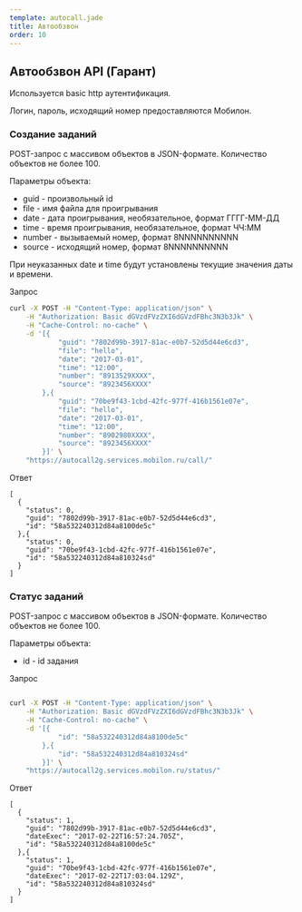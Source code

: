 ```yaml
---
template: autocall.jade
title: Автообзвон
order: 10
---
```


## Автообзвон API (Гарант)

Используется basic http аутентификация.

Логин, пароль, исходящий номер предоставляются Мобилон.


### Создание заданий

POST-запрос с массивом объектов в JSON-формате. Количество объектов не более 100.

Параметры объекта:

- guid - произвольный id
- file - имя файла для проигрывания
- date - дата проигрывания, необязательное, формат ГГГГ-ММ-ДД
- time - время проигрывания, необязательное, формат ЧЧ:ММ
- number - вызываемый номер, формат 8NNNNNNNNNN
- source - исходящий номер, формат 8NNNNNNNNNN

При неуказанных date и time будут установлены текущие значения даты и времени.

Запрос

`````sh
curl -X POST -H "Content-Type: application/json" \
    -H "Authorization: Basic dGVzdFVzZXI6dGVzdFBhc3N3b3Jk" \
    -H "Cache-Control: no-cache" \
    -d '[{
            "guid": "7802d99b-3917-81ac-e0b7-52d5d44e6cd3",
            "file": "hello",
            "date": "2017-03-01",
            "time": "12:00",
            "number": "8913529XXXX",
            "source": "8923456XXXX"
        },{
            "guid": "70be9f43-1cbd-42fc-977f-416b1561e07e",
            "file": "hello",
            "date": "2017-03-01",
            "time": "12:00",
            "number": "8902980XXXX",
            "source": "8923456XXXX"
        }]' \
    "https://autocall2g.services.mobilon.ru/call/"

`````

Ответ

`````
[
  {
    "status": 0,
    "guid": "7802d99b-3917-81ac-e0b7-52d5d44e6cd3",
    "id": "58a532240312d84a8100de5c"
  },{
    "status": 0,
    "guid": "70be9f43-1cbd-42fc-977f-416b1561e07e",
    "id": "58a532240312d84a810324sd"
  }
]

`````


### Статус заданий

POST-запрос с массивом объектов в JSON-формате. Количество объектов не более 100.

Параметры объекта:

- id - id задания

Запрос

`````sh

curl -X POST -H "Content-Type: application/json" \
    -H "Authorization: Basic dGVzdFVzZXI6dGVzdFBhc3N3b3Jk" \
    -H "Cache-Control: no-cache" \
    -d '[{
            "id": "58a532240312d84a8100de5c"
        },{
            "id": "58a532240312d84a810324sd"
        }]' \
    "https://autocall2g.services.mobilon.ru/status/"

`````

Ответ

`````
[
  {
    "status": 1,
    "guid": "7802d99b-3917-81ac-e0b7-52d5d44e6cd3",
    "dateExec": "2017-02-22T16:57:24.705Z",
    "id": "58a532240312d84a8100de5c"
  },{
    "status": 1,
    "guid": "70be9f43-1cbd-42fc-977f-416b1561e07e",
    "dateExec": "2017-02-22T17:03:04.129Z",
    "id": "58a532240312d84a810324sd"
  }
]

`````